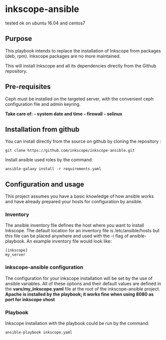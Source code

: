 # inkscope-ansible

tested ok on ubuntu 16.04 and centos7

## Purpose

This playbook intends to replace the  installation of Inkscope from packages (deb, rpm). Inkscope packages are no more maintained.

This will install Inkscope and all its dependencies directly from the Github repository.


## Pre-requisites

Ceph must be installed on the targeted server, with the convenient ceph configuration file and admin keyring.

**Take care of:**
**-   system date and time**
**-   firewall**
**-   selinux**


## Installation from github

You can install directly from the source on github by cloning the repository :

    git clone https://github.com/inkscope/inkscope-ansible.git

Install ansible used roles by the command:

    ansible-galaxy install -r requirements.yaml


## Configuration and usage

This project assumes you have a basic knowledge of how ansible works and have already prepared your hosts for configuration by ansible.

### Inventory

The ansible inventory file defines the host where you want to install Inkscope. The default location for an inventory file is /etc/ansible/hosts but this file can be placed anywhere and used with the -i flag of ansible-playbook.
An example inventory file would look like:

    [inkscope]
    my_server

### inkscope-ansible configuration

The configuration for your inkscope installation will be set by the use of ansible variables.
All of these options and their default values are defined in the **vars/my_inkscope.yaml** file at the root of the inkscope-ansible project.
**Apache is installed by the playbook; it works fine when using 8080 as port for inkscope vhost**

### Playbook

Inkscope installation with the playbook could be run by the command:

    ansible-playbook inkscope.yaml
